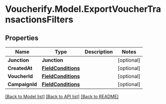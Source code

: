 # Voucherify.Model.ExportVoucherTransactionsFilters

## Properties

Name | Type | Description | Notes
------------ | ------------- | ------------- | -------------
**Junction** | **Junction** |  | [optional] 
**CreatedAt** | [**FieldConditions**](FieldConditions.md) |  | [optional] 
**VoucherId** | [**FieldConditions**](FieldConditions.md) |  | [optional] 
**CampaignId** | [**FieldConditions**](FieldConditions.md) |  | [optional] 

[[Back to Model list]](../README.md#documentation-for-models) [[Back to API list]](../README.md#documentation-for-api-endpoints) [[Back to README]](../README.md)

